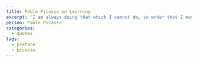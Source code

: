 ```yaml
---
title: Pablo Picasso on Learning
excerpt: 'I am always doing that which I cannot do, in order that I may learn how to do it.'
person: Pablo Picasso
categories:
  - quotes
tags:
  - preface
  - picasso
---
```

